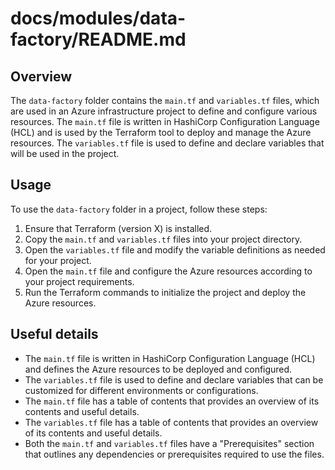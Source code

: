 # docs/modules/data-factory/README.md

## Overview
The `data-factory` folder contains the `main.tf` and `variables.tf` files, which are used in an Azure infrastructure project to define and configure various resources. The `main.tf` file is written in HashiCorp Configuration Language (HCL) and is used by the Terraform tool to deploy and manage the Azure resources. The `variables.tf` file is used to define and declare variables that will be used in the project.

## Usage
To use the `data-factory` folder in a project, follow these steps:

1. Ensure that Terraform (version X) is installed.
2. Copy the `main.tf` and `variables.tf` files into your project directory.
3. Open the `variables.tf` file and modify the variable definitions as needed for your project.
4. Open the `main.tf` file and configure the Azure resources according to your project requirements.
5. Run the Terraform commands to initialize the project and deploy the Azure resources.

## Useful details
- The `main.tf` file is written in HashiCorp Configuration Language (HCL) and defines the Azure resources to be deployed and configured.
- The `variables.tf` file is used to define and declare variables that can be customized for different environments or configurations.
- The `main.tf` file has a table of contents that provides an overview of its contents and useful details.
- The `variables.tf` file has a table of contents that provides an overview of its contents and useful details.
- Both the `main.tf` and `variables.tf` files have a "Prerequisites" section that outlines any dependencies or prerequisites required to use the files.